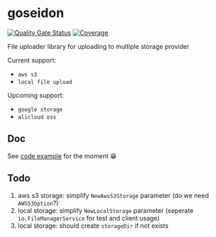 # goseidon

[![Quality Gate Status](https://sonarcloud.io/api/project_badges/measure?project=go-seidon_core&metric=alert_status)](https://sonarcloud.io/summary/new_code?id=go-seidon_core)
[![Coverage](https://sonarcloud.io/api/project_badges/measure?project=go-seidon_core&metric=coverage)](https://sonarcloud.io/summary/new_code?id=go-seidon_core)

File uploader library for uploading to multiple storage provider

Current support:
- `aws s3`
- `local file upload`

Upcoming support:
- `google storage`
- `alicloud oss`

## Doc
See [code example](example/main.go) for the moment 😁

## Todo
1. aws s3 storage: simplify `NewAwsS3Storage` parameter (do we need `AWSS3Option`?)
2. local storage: simplify `NewLocalStorage` parameter (seperate `io.FileManagerService` for test and client usage)
3. local storage: should create `storageDir` if not exists
